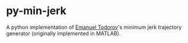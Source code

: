 # py-min-jerk

A python implementation of [Emanuel Todorov](http://homes.cs.washington.edu/~todorov/)'s minimum jerk trajectory generator (originally implemented in MATLAB).